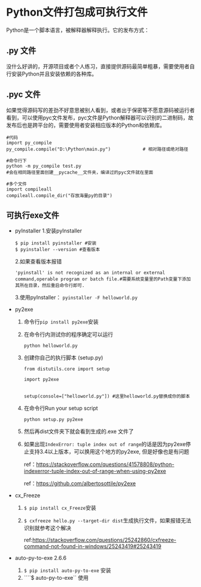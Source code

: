 # Python文件打包成可执行文件

Python是一个脚本语言，被解释器解释执行。它的发布方式：

## .py 文件

没什么好讲的，开源项目或者个人练习，直接提供源码最简单粗暴，需要使用者自行安装Python并且安装依赖的各种库。

## .pyc 文件

如果觉得源码写的差劲不好意思被别人看到，或者出于保密等不愿意源码被运行者看到，可以使用pyc文件发布，pyc文件是Python解释器可以识别的二进制码，故发布后也是跨平台的，需要使用者安装相应版本的Python和依赖库。
<!-- more -->
```
#代码
import py_compile
py_compile.compile("D:\Python\main.py")            # 相对路径或绝对路径

#命令行下
python -m py_compile test.py
#会在相同路径里面创建__pycache__文件夹，编译过的pyc文件就在里面

#多个文件
import compileall
compileall.compile_dir("存放海量py的目录")
```

## 可执行exe文件

- pyInstaller
	  1.安装pyInstaller

	```
	$ pip install pyinstaller #安装
	$ pyinstaller --version #查看版本
	```

    2.如果查看版本报错

    ```
    'pyinstall' is not recognized as an internal or external 		command,operable program or batch file.#需要系统变量里的Path变量下添加其所在目录，然后重启命令行即可.
    ```

    3.使用pyInstaller：
  ```pyinstaller -F helloworld.py```
  
  
  
- py2exe

	1. 命令行``pip install py2exe``安装
	
	1. 在命令行内测试你的程序确定可以运行
	
	   ``python helloworld.py``
	
	2. 创建你自己的执行脚本 (setup.py)
	
	   ```
	   from distutils.core import setup
	   
	   import py2exe
	   
	        
	   setup(console=["helloworld.py"]) #这里helloworld.py替换成你的脚本
	   ```
	
	 3. 在命令行Run your setup script
	
	    ``python setup.py py2exe``
	 4. 然后再dist文件夹下就会看到生成的.exe 文件了
	
	5. 如果出现``IndexError: tuple index out of range``的话是因为py2exe停止支持3.4以上版本，可以换用这个地方的py2exe, 但是好像也是有问题
	
	   ref：https://stackoverflow.com/questions/41578808/python-indexerror-tuple-index-out-of-range-when-using-py2exe
	
	   ref：https://github.com/albertosottile/py2exe
	
	
	
- cx_Freeze

    1. ``$ pip install cx_Freeze``安装

    2. ```$ cxfreeze hello.py --target-dir dist```生成执行文件，如果报错无法识别就参考这个解决

       ref:https://stackoverflow.com/questions/25242860/cxfreeze-command-not-found-in-windows/25243419#25243419 

- auto-py-to-exe 2.6.6
  1. ``$ pip install auto-py-to-exe`` 安装
  2. ````$ auto-py-to-exe`` 使用

